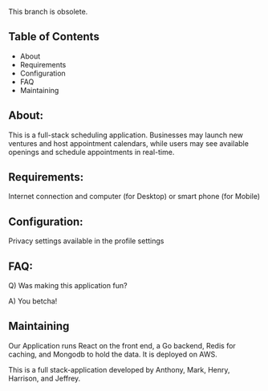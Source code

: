 This branch is obsolete.

Table of Contents
-----------------

* About
* Requirements 
* Configuration
* FAQ
* Maintaining


<h2>About:</h2>
This is a full-stack scheduling application. Businesses may launch new ventures and host appointment calendars, while users may see available openings and schedule appointments in real-time.

<h2>Requirements:</h2>
Internet connection and computer (for Desktop) or smart phone (for Mobile)

<h2>Configuration:</h2>
Privacy settings available in the profile settings

<h2>FAQ: </h2>
Q) Was making this application fun?

A) You betcha! 

<h2>Maintaining</h2>
Our Application runs React on the front end, a Go backend, Redis for caching, and Mongodb to hold the data. It is deployed on AWS.

This is a full stack-application developed by Anthony, Mark, Henry, Harrison, and Jeffrey. 
